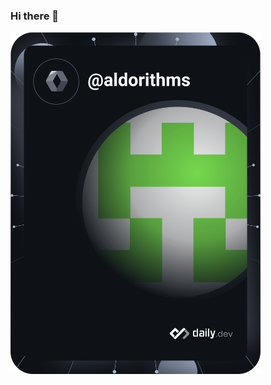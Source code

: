 ### Hi there 👋
<a href="https://app.daily.dev/aldorithms">
  <img src="https://github.com/aldorithms/aldorithms/blob/main/devcard.svg" width="400" alt="Aldo's Dev Card"/>
</a>
